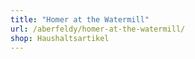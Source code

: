 ```yaml
---
title: "Homer at the Watermill"
url: /aberfeldy/homer-at-the-watermill/
shop: Haushaltsartikel
---
```

